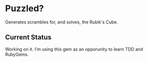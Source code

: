 Puzzled?
========
Generates scrambles for, and solves, the Rubik's Cube.

Current Status
--------------
Working on it. I'm using this gem as an opporunity to learn TDD and RubyGems.
